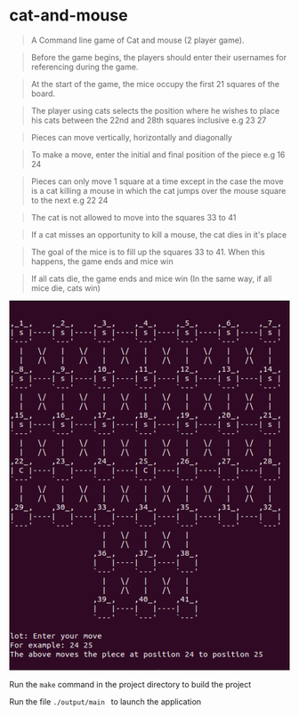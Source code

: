 # cat-and-mouse

> A Command line game of Cat and mouse (2 player game).

> Before the game begins, the players should enter their usernames for referencing during the game.

> At the start of the game, the mice occupy the first 21 squares of the board.

> The player using cats selects the position where he wishes to place his cats between the 22nd and 28th squares inclusive e.g 23 27

> Pieces can move vertically, horizontally and diagonally

> To make a move, enter the initial and final position of the piece e.g 16 24

> Pieces can only move 1 square at a time except in the case the move is a cat killing a mouse in which the cat jumps over the mouse square to the next e.g 22 24

> The cat is not allowed to move into the squares 33 to 41

> If a cat misses an opportunity to kill a mouse, the cat dies in it's place

> The goal of the mice is to fill up the squares 33 to 41. When this happens, the game ends and mice win

> If all cats die, the game ends and mice win (In the same way, if all mice die, cats win)

![Cat Mouse Board](https://github.com/dullbenz/cat-and-mouse/blob/master/usage-images/Screenshot%20from%202022-11-23%2010-35-00.png)

Run the ```make``` command in the project directory to build the project

Run the file ```./output/main ``` to launch the application
